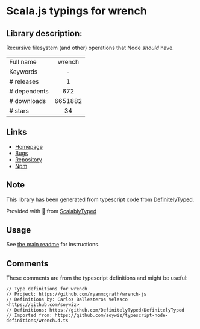 
# Scala.js typings for wrench


## Library description:
Recursive filesystem (and other) operations that Node *should* have.

|                    |                 |
| ------------------ | :-------------: |
| Full name          | wrench |
| Keywords           | - |
| # releases         | 1 |
| # dependents       | 672 |
| # downloads        | 6651882 |
| # stars            | 34 |

## Links
- [Homepage](https://github.com/ryanmcgrath/wrench-js#readme)
- [Bugs](http://github.com/ryanmcgrath/wrench-js/issues)
- [Repository](https://github.com/ryanmcgrath/wrench-js)
- [Npm](https://www.npmjs.com/package/wrench)
    


## Note
This library has been generated from typescript code from [DefinitelyTyped](https://definitelytyped.org).

Provided with :purple_heart: from [ScalablyTyped](https://github.com/oyvindberg/ScalablyTyped)

## Usage
See [the main readme](../../readme.md) for instructions.

## Comments

These comments are from the typescript definitions and might be useful:
```
// Type definitions for wrench
// Project: https://github.com/ryanmcgrath/wrench-js
// Definitions by: Carlos Ballesteros Velasco <https://github.com/soywiz>
// Definitions: https://github.com/DefinitelyTyped/DefinitelyTyped
// Imported from: https://github.com/soywiz/typescript-node-definitions/wrench.d.ts

```

